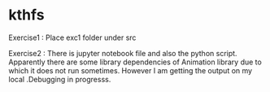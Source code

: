 # kthfs
Exercise1 : 
  Place exc1 folder under src 
  
Exercise2 :
  There is jupyter notebook file and also the python script.
  Apparently there are some library dependencies of Animation library due to which it does not run sometimes.
  However I am getting the output on my local .Debugging in progresss.
